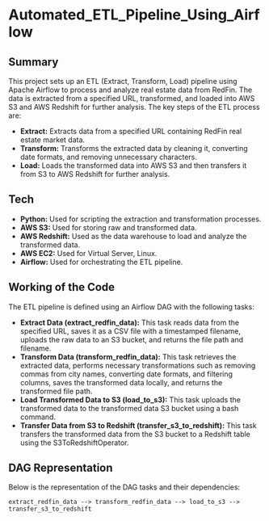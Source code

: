 <!DOCTYPE html>
<html lang="en">
<head>
    <meta charset="UTF-8">
    <meta name="viewport" content="width=device-width, initial-scale=1.0">
    <title>RedFin_ETL_Pipeline_Using_Airflow</title>
</head>
<body>

<h1>Automated_ETL_Pipeline_Using_Airflow</h1>

<h2>Summary</h2>
<p>
    This project sets up an ETL (Extract, Transform, Load) pipeline using Apache Airflow to process and analyze real estate data from RedFin. 
    The data is extracted from a specified URL, transformed, and loaded into AWS S3 and AWS Redshift for further analysis. 
    The key steps of the ETL process are:
</p>
<ul>
    <li><strong>Extract:</strong> Extracts data from a specified URL containing RedFin real estate market data.</li>
    <li><strong>Transform:</strong> Transforms the extracted data by cleaning it, converting date formats, and removing unnecessary characters.</li>
    <li><strong>Load:</strong> Loads the transformed data into AWS S3 and then transfers it from S3 to AWS Redshift for further analysis.</li>
</ul>

<h2>Tech</h2>
<ul>
    <li><strong>Python:</strong> Used for scripting the extraction and transformation processes.</li>
    <li><strong>AWS S3:</strong> Used for storing raw and transformed data.</li>
    <li><strong>AWS Redshift:</strong> Used as the data warehouse to load and analyze the transformed data.</li>
    <li><strong>AWS EC2:</strong> Used for Virtual Server, Linux.</li>
    <li><strong>Airflow:</strong> Used for orchestrating the ETL pipeline.</li>
  
</ul>

<h2>Working of the Code</h2>
<p>
    The ETL pipeline is defined using an Airflow DAG with the following tasks:
</p>
<ul>
    <li><strong>Extract Data (extract_redfin_data):</strong> 
        This task reads data from the specified URL, saves it as a CSV file with a timestamped filename, uploads the raw data to an S3 bucket, 
        and returns the file path and filename.
    </li>
    <li><strong>Transform Data (transform_redfin_data):</strong> 
        This task retrieves the extracted data, performs necessary transformations such as removing commas from city names, converting date formats, 
        and filtering columns, saves the transformed data locally, and returns the transformed file path.
    </li>
    <li><strong>Load Transformed Data to S3 (load_to_s3):</strong> 
        This task uploads the transformed data to the transformed data S3 bucket using a bash command.
    </li>
    <li><strong>Transfer Data from S3 to Redshift (transfer_s3_to_redshift):</strong> 
        This task transfers the transformed data from the S3 bucket to a Redshift table using the S3ToRedshiftOperator.
    </li>
</ul>

<h2>DAG Representation</h2>
<p>
    Below is the representation of the DAG tasks and their dependencies:
</p>
<pre>
<code>extract_redfin_data --> transform_redfin_data --> load_to_s3 --> transfer_s3_to_redshift</code>
</pre>

</body>
</html>
